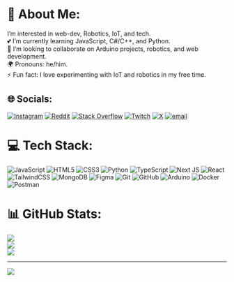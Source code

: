 # 💫 About Me:
I’m interested in web-dev, Robotics, IoT, and tech.<br>💕 I’m currently learning JavaScript, C#/C++, and Python.<br>🤝 I’m looking to collaborate on Arduino projects, robotics, and web development.<br>🌍 Pronouns: he/him.<br>⚡ Fun fact: I love experimenting with IoT and robotics in my free time.


## 🌐 Socials:
[![Instagram](https://img.shields.io/badge/Instagram-%23E4405F.svg?logo=Instagram&logoColor=white)](https://instagram.com/@nr_snorlax) [![Reddit](https://img.shields.io/badge/Reddit-%23FF4500.svg?logo=Reddit&logoColor=white)](https://reddit.com/user/nr_snorlaxx) [![Stack Overflow](https://img.shields.io/badge/-Stackoverflow-FE7A16?logo=stack-overflow&logoColor=white)](https://stackoverflow.com/users/29681567) [![Twitch](https://img.shields.io/badge/Twitch-%239146FF.svg?logo=Twitch&logoColor=white)](https://twitch.tv/@nr_snorlax) [![X](https://img.shields.io/badge/X-black.svg?logo=X&logoColor=white)](https://x.com/@ravi_ranian_404) [![email](https://img.shields.io/badge/Email-D14836?logo=gmail&logoColor=white)](mailto:rr2436310@gmail.com) 

# 💻 Tech Stack:
![JavaScript](https://img.shields.io/badge/javascript-%23323330.svg?style=for-the-badge&logo=javascript&logoColor=%23F7DF1E) ![HTML5](https://img.shields.io/badge/html5-%23E34F26.svg?style=for-the-badge&logo=html5&logoColor=white) ![CSS3](https://img.shields.io/badge/css3-%231572B6.svg?style=for-the-badge&logo=css3&logoColor=white) ![Python](https://img.shields.io/badge/python-3670A0?style=for-the-badge&logo=python&logoColor=ffdd54) ![TypeScript](https://img.shields.io/badge/typescript-%23007ACC.svg?style=for-the-badge&logo=typescript&logoColor=white) ![Next JS](https://img.shields.io/badge/Next-black?style=for-the-badge&logo=next.js&logoColor=white) ![React](https://img.shields.io/badge/react-%2320232a.svg?style=for-the-badge&logo=react&logoColor=%2361DAFB) ![TailwindCSS](https://img.shields.io/badge/tailwindcss-%2338B2AC.svg?style=for-the-badge&logo=tailwind-css&logoColor=white) ![MongoDB](https://img.shields.io/badge/MongoDB-%234ea94b.svg?style=for-the-badge&logo=mongodb&logoColor=white) ![Figma](https://img.shields.io/badge/figma-%23F24E1E.svg?style=for-the-badge&logo=figma&logoColor=white) ![Git](https://img.shields.io/badge/git-%23F05033.svg?style=for-the-badge&logo=git&logoColor=white) ![GitHub](https://img.shields.io/badge/github-%23121011.svg?style=for-the-badge&logo=github&logoColor=white) ![Arduino](https://img.shields.io/badge/-Arduino-00979D?style=for-the-badge&logo=Arduino&logoColor=white) ![Docker](https://img.shields.io/badge/docker-%230db7ed.svg?style=for-the-badge&logo=docker&logoColor=white) ![Postman](https://img.shields.io/badge/Postman-FF6C37?style=for-the-badge&logo=postman&logoColor=white)
# 📊 GitHub Stats:
![](https://github-readme-stats.vercel.app/api?username=Ravi-Ranjan-Sharma-droid&theme=dark&hide_border=false&include_all_commits=false&count_private=false)<br/>
![](https://nirzak-streak-stats.vercel.app/?user=Ravi-Ranjan-Sharma-droid&theme=dark&hide_border=false)<br/>
![](https://github-readme-stats.vercel.app/api/top-langs/?username=Ravi-Ranjan-Sharma-droid&theme=dark&hide_border=false&include_all_commits=false&count_private=false&layout=compact)

---
[![](https://visitcount.itsvg.in/api?id=Ravi-Ranjan-Sharma-droid&icon=0&color=0)](https://visitcount.itsvg.in)

<!-- Proudly created with GPRM ( https://gprm.itsvg.in ) -->
